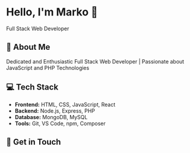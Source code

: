 # Hello, I'm Marko 👋

 Full Stack Web Developer 

## 🚀 About Me

Dedicated and Enthusiastic Full Stack Web Developer | Passionate about JavaScript and PHP Technologies

## 💻 Tech Stack

- **Frontend:** HTML, CSS, JavaScript, React
- **Backend:** Node.js, Express, PHP
- **Database:** MongoDB, MySQL
- **Tools:** Git, VS Code, npm, Composer


## 📝 Get in Touch





<!---
markogra/markogra is a ✨ special ✨ repository because its `README.md` (this file) appears on your GitHub profile.
You can click the Preview link to take a look at your changes.
--->
